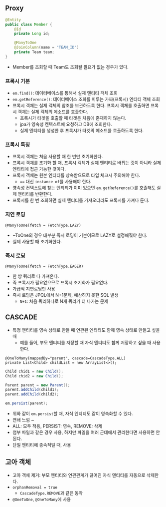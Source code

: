 ## Proxy

```java
@Entity
public class Member {
    @Id
    private Long id;

    @ManyToOne
    @JoinColumn(name = "TEAM_ID")
    private Team team;
}
```
- Member를 조회할 때 Team도 조회될 필요가 없는 경우가 있다.

### 프록시 기본

- `em.find()`: 데이터베이스를 통해서 실제 엔티티 객체 조회
- `em.getReference()`: 데이터베이스 조회를 미루는 가짜(프록시) 엔티티 객체 조회
- 프록시 객체는 실제 객체의 참조를 보관하도록 한다. 프록시 객체를 호출하면 프록시 객체는 실제 객체의 메소드를 호출한다.
  - 프록시가 타겟을 호출할 때 타겟은 처음에 존재하지 않는다.
  - jpa가 영속성 켄텍스트에 요청하고 DB에 조회한다. 
  - 실제 엔티티를 생성한 후 프록시가 타겟의 메소드를 호출하도록 한다.


### 프록시 특징
- 프록시 객체는 처음 사용할 때 한 번만 초기화한다.
- 프록시 객체를 초기화 할 때, 프록시 객체가 실제 엔티티로 바뀌는 것이 아니라 실제 엔티티에 접근 가능한 것이다.
- 프록시 객체는 원본 엔티티를 상속받으므로 타입 체크시 주의해야 한다.
  - `==` 대신 `instance of`를 사용해야 한다.
- 영속성 컨텍스트에 찾는 엔티티가 이미 있으면 `em.getReference()`를 호출해도 실제 엔티티를 반환한다.
- 프록시를 한 번 조회하면 실제 엔티티를 가져오더라도 프록시를 가져다 둔다.

### 지연 로딩

```
@ManyToOne(fetch = FetchType.LAZY)
```
- ~ToOne의 경우 대부분 즉시 로딩이 기본이므로 LAZY로 설정해줘야 한다.
- 실제 사용할 때 초기화한다.

### 즉시 로딩

```
@ManyToOne(fetch = FetchType.EAGER)
```
- 한 방 쿼리로 다 가져온다.
- 즉 프록시가 필요없으므로 프록시 초기화가 필요없다.
- 가급적 지연로딩만 사용
- 즉시 로딩은 JPQL에서 N+1문제, 예상하지 못한 SQL 발생 
  - `N+1`: 처음 쿼리하나로 N개 쿼리가 더 나가는 문제 

## CASCADE

- 특정 엔티티를 영속 상태로 만들 때 연관된 엔티티도 함께 영속 상태로 만들고 싶을 때 
  - 예를 들어, 부모 엔티티를 저장할 때 자식 엔티티도 함께 저장하고 싶을 때 사용한다.
 ```
 @OneToMany(mappedBy="parent", cascade=CascadeType.ALL)
 private List<Child> childList = new ArrayList<>();
 ```
 ```java
 Child chid1 = new Child();
 Child chid2 = new Child();
 
 Parent parent = new Parent();
 parent.addChild(child1);
 parent.addChild(child2);
 
 em.persist(parent);
 ```
 - 위와 같이 `em.persist`할 때, 자식 엔티티도 같이 영속화할 수 있다.
 - 연쇄 느낌 ~
 - ALL: 모두 적용, PERSIST: 영속, REMOVE: 삭제
 - 첨부 파일과 같은 경우 사용, 하지만 파일을 여러 군데에서 관리한다면 사용하면 안된다.
  - 단일 엔티티에 종속적일 때, 사용

## 고아 객체

- 고아 객체 제거: 부모 엔티티와 연관관계가 끊어진 자식 엔티티를 자동으로 삭제한다.
- `orphanRemoval = true`
  - `CascadeType.REMOVE`과 같은 동작
- `@OneToOne`, `@OneToMany`에 사용


 
